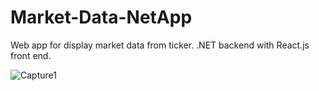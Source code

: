 # Market-Data-NetApp

Web app for display market data from ticker. .NET backend with React.js front end. 

![Capture1](https://github.com/Seandowling123/Market-Data-NetApp/assets/61026772/d63c0bae-0ced-40a0-8ec0-98ff0c48620b=250x250)
